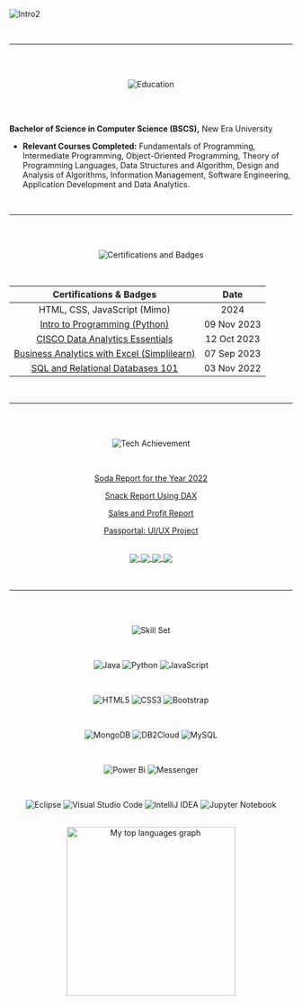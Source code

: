 
![Intro2](https://github.com/JEAtole/JEAtole/assets/126703958/56663fc1-6ce8-4486-986f-3226375a5a0b)

<br/>
<hr/>
<br/>
<br/>

<div align="center">

![Education](https://github.com/JEAtole/JEAtole/assets/126703958/f891a4ac-b172-4024-8611-de7ff62155cd)

</div>

<br/>
<br/>

**Bachelor of Science in Computer Science (BSCS),** New Era University

- **Relevant Courses Completed:** Fundamentals of Programming, Intermediate Programming, Object-Oriented Programming, Theory of Programming Languages, Data Structures and Algorithm, Design and Analysis of Algorithms, Information Management, Software Engineering, Application Development and Data Analytics.

<br/>
<hr/>
<br/>
<br/>

<div align="center">

![Certifications and Badges](https://github.com/JEAtole/JEAtole/assets/126703958/4db43303-44da-423e-9b26-dd448a200cc3)

<br/>

| Certifications & Badges | Date |
| :-------: | :---: |
| HTML, CSS, JavaScript (Mimo) | 2024 |
| <a href="https://www.kaggle.com/learn/certification/jeatole/intro-to-programming"> Intro to Programming (Python) </a> | 09 Nov 2023 |
| <a href="https://www.credly.com/badges/f24305e7-844f-41cc-b5e1-42b4612a6022/public_url"> CISCO Data Analytics Essentials </a> | 12 Oct 2023 |
| <a href="https://simpli-web.app.link/e/BzaM9NAqnGb"> Business Analytics with Excel (Simplilearn) </a> | 07 Sep 2023 |
| <a href="https://courses.cognitiveclass.ai/certificates/7b30cbcd3a5a4654a08b269ad5c8209d"> SQL and Relational Databases 101 </a> | 03 Nov 2022 |

</div>

<br/>
<hr/>
<br/>
<br/>

<div align="center">

![Tech Achievement](https://github.com/JEAtole/JEAtole/assets/126703958/a2076a42-3350-46b9-97f7-15c0b726df4b)

<br/>

<a href="https://app.fabric.microsoft.com/view?r=eyJrIjoiNThkNmQzY2ItNDQ1NS00MTJjLWI0OWQtNjRiMmM2YjVlMmZlIiwidCI6IjA2ZWNiNzAxLTdjOTYtNDMzOC04ZTk1LTE1MmMzZjM3MzM4MSIsImMiOjEwfQ%3D%3D">Soda Report for the Year 2022</a>

<a href="https://app.fabric.microsoft.com/view?r=eyJrIjoiYzhkNmJjMWQtN2U5YS00ODg3LWFlYzItZmVkMTVlMWM5OGI4IiwidCI6IjA2ZWNiNzAxLTdjOTYtNDMzOC04ZTk1LTE1MmMzZjM3MzM4MSIsImMiOjEwfQ%3D%3D">Snack Report Using DAX</a>

<a href="https://app.fabric.microsoft.com/view?r=eyJrIjoiOTYxZmE2YjctNWQ1YS00NTZmLWI2ZWQtYmNkYmUxY2U1MjQ5IiwidCI6IjA2ZWNiNzAxLTdjOTYtNDMzOC04ZTk1LTE1MmMzZjM3MzM4MSIsImMiOjEwfQ%3D%3D">Sales and Profit Report</a>

<a href="https://passportal.framer.ai/">Passportal: UI/UX Project</a>

<br/>

<a href="https://github.com/JEAtole/Exam-Generator.git">
  <img align="center"src="https://github-readme-stats.vercel.app/api/pin/?username=JEAtole&repo=Exam-Generator&theme=midnight-purple">
</a>

<a href="https://github.com/JEAtole/pizza-ecommerce.git">
  <img align="center"src="https://github-readme-stats.vercel.app/api/pin/?username=JEAtole&repo=pizza-ecommerce&theme=midnight-purple">
</a>

<a href="https://github.com/JEAtole/Design-Patterns.git">
  <img align="center"src="https://github-readme-stats.vercel.app/api/pin/?username=JEAtole&repo=Design-Patterns&theme=midnight-purple">
</a>

<a href="https://github.com/JEAtole/Mini-Compiler-Testing.git">
  <img align="center"src="https://github-readme-stats.vercel.app/api/pin/?username=JEAtole&repo=Mini-Compiler-Testing&theme=midnight-purple">
</a>

</div>

<br/>
<br/>
<hr/>
<br/>
<br/>

<div align="center">

![Skill Set](https://github.com/JEAtole/JEAtole/assets/126703958/27e3e071-16a7-4716-9770-d539f75bbee4)

<br/>
 
 ![Java](https://img.shields.io/badge/java-%23ED8B00.svg?style=for-the-badge&logo=openjdk&logoColor=white)
 ![Python](https://img.shields.io/badge/python-3670A0?style=for-the-badge&logo=python&logoColor=ffdd54)
 ![JavaScript](https://img.shields.io/badge/javascript-%23323330.svg?style=for-the-badge&logo=javascript&logoColor=%23F7DF1E)

</br>
 
 ![HTML5](https://img.shields.io/badge/html5-%23E34F26.svg?style=for-the-badge&logo=html5&logoColor=white)
 ![CSS3](https://img.shields.io/badge/css3-%231572B6.svg?style=for-the-badge&logo=css3&logoColor=white)
 ![Bootstrap](https://img.shields.io/badge/bootstrap-%238511FA.svg?style=for-the-badge&logo=bootstrap&logoColor=white)

</br>
 
 ![MongoDB](https://img.shields.io/badge/MongoDB-%234ea94b.svg?style=for-the-badge&logo=mongodb&logoColor=white)
 ![DB2Cloud](https://img.shields.io/badge/DB2%20Cloud-1261FE.svg?style=for-the-badge&logoColor=white)
 ![MySQL](https://img.shields.io/badge/mysql-%2300f.svg?style=for-the-badge&logo=mysql&logoColor=white)

</br>

![Power Bi](https://img.shields.io/badge/power_bi-F2C811?style=for-the-badge&logo=powerbi&logoColor=black)
![Messenger](https://img.shields.io/badge/TABLEAU-00B2FF?style=for-the-badge&logoColor=white)

</br>

![Eclipse](https://img.shields.io/badge/Eclipse-FE7A16.svg?style=for-the-badge&logo=Eclipse&logoColor=white)
![Visual Studio Code](https://img.shields.io/badge/Visual%20Studio%20Code-0078d7.svg?style=for-the-badge&logo=visual-studio-code&logoColor=white)
![IntelliJ IDEA](https://img.shields.io/badge/IntelliJIDEA-000000.svg?style=for-the-badge&logo=intellij-idea&logoColor=white)
![Jupyter Notebook](https://img.shields.io/badge/jupyter-%23FA0F00.svg?style=for-the-badge&logo=jupyter&logoColor=white)

</div>

<br/>

<div align="center">
  <img src="https://github-readme-stats.vercel.app/api/top-langs?username=JEAtole&locale=en&hide_title=false&layout=donut&card_width=300&langs_count=5&theme=midnight-purple" height="300" alt=" My top languages graph" />
</div>

